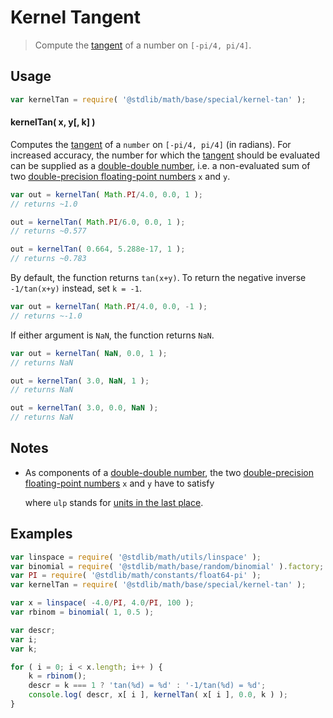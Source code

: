 # Kernel Tangent

> Compute the [tangent][tangent] of a number on `[-pi/4, pi/4]`.


<section class="usage">

## Usage

``` javascript
var kernelTan = require( '@stdlib/math/base/special/kernel-tan' );
```

#### kernelTan( x, y\[, k\] )

Computes the [tangent][tangent] of a `number` on `[-pi/4, pi/4]` (in radians). For increased accuracy, the number for which the [tangent][tangent] should be evaluated can be supplied as a [double-double number][double-double-arithmetic], i.e. a non-evaluated sum of two [double-precision floating-point numbers][ieee754] `x` and `y`.

``` javascript
var out = kernelTan( Math.PI/4.0, 0.0, 1 );
// returns ~1.0

out = kernelTan( Math.PI/6.0, 0.0, 1 );
// returns ~0.577

out = kernelTan( 0.664, 5.288e-17, 1 );
// returns ~0.783
```

By default, the function returns `tan(x+y)`. To return the negative inverse `-1/tan(x+y)` instead, set `k = -1`. 

``` javascript 
var out = kernelTan( Math.PI/4.0, 0.0, -1 );
// returns ~-1.0
```

If either argument is `NaN`, the function returns `NaN`.

```javascript
var out = kernelTan( NaN, 0.0, 1 );
// returns NaN

out = kernelTan( 3.0, NaN, 1 );
// returns NaN

out = kernelTan( 3.0, 0.0, NaN );
// returns NaN
```

</section>

<!-- /.usage -->

<section class="notes">

## Notes

-   As components of a [double-double number][double-double-arithmetic], the two [double-precision floating-point numbers][ieee754] `x` and `y` have to satisfy 

    <!-- <equation class="equation" label="eq:double_double_inequality" align="center" raw="|y| \leq \frac{1}{2} \operatorname{ulp}(x)" alt="Inequality for the two components of a double-double number."> -->

    <!-- </equation> -->

    where `ulp` stands for [units in the last place][ulp].

</section>

<!-- /.notes -->

<section class="examples">

## Examples

``` javascript
var linspace = require( '@stdlib/math/utils/linspace' );
var binomial = require( '@stdlib/math/base/random/binomial' ).factory;
var PI = require( '@stdlib/math/constants/float64-pi' );
var kernelTan = require( '@stdlib/math/base/special/kernel-tan' );

var x = linspace( -4.0/PI, 4.0/PI, 100 );
var rbinom = binomial( 1, 0.5 );

var descr;
var i;
var k;

for ( i = 0; i < x.length; i++ ) {
    k = rbinom();
    descr = k === 1 ? 'tan(%d) = %d' : '-1/tan(%d) = %d';
    console.log( descr, x[ i ], kernelTan( x[ i ], 0.0, k ) );
}
```

</section>

<!-- /.examples -->


<section class="links">

[tangent]: https://en.wikipedia.org/wiki/Tangent
[double-double-arithmetic]: https://en.wikipedia.org/wiki/Quadruple-precision_floating-point_format#Double-double_arithmetic
[ieee754]: https://en.wikipedia.org/wiki/IEEE_floating_point
[ulp]: https://en.wikipedia.org/wiki/Unit_in_the_last_place

</section>

<!-- /.links -->
